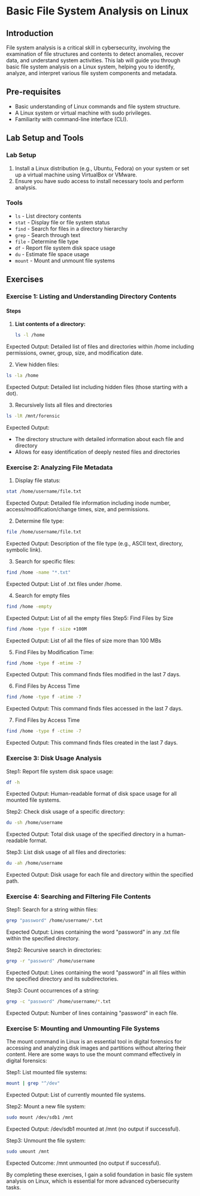 # Basic File System Analysis on Linux

## Introduction

File system analysis is a critical skill in cybersecurity, involving the examination of file structures and contents to detect anomalies, recover data, and understand system activities. This lab will guide you through basic file system analysis on a Linux system, helping you to identify, analyze, and interpret various file system components and metadata.   

## Pre-requisites

- Basic understanding of Linux commands and file system structure.
- A Linux system or virtual machine with sudo privileges.
- Familiarity with command-line interface (CLI).

## Lab Setup and Tools

### Lab Setup

1. Install a Linux distribution (e.g., Ubuntu, Fedora) on your system or set up a virtual machine using VirtualBox or VMware.
2. Ensure you have sudo access to install necessary tools and perform analysis.

### Tools

- `ls` - List directory contents
- `stat` - Display file or file system status
- `find` - Search for files in a directory hierarchy
- `grep` - Search through text
- `file` - Determine file type
- `df` - Report file system disk space usage
- `du` - Estimate file space usage
- `mount` - Mount and unmount file systems

## Exercises

### Exercise 1: Listing and Understanding Directory Contents

#### Steps

1. **List contents of a directory:**
   ```bash
   ls -l /home
Expected Output: Detailed list of files and directories within /home including permissions, owner, group, size, and modification date.

2. View hidden files:

```bash
ls -la /home
```

Expected Output: Detailed list including hidden files (those starting with a dot).

3.  Recursively lists all files and directories

```bash
ls -lR /mnt/forensic
```
Expected Output:

- The directory structure with detailed information about each file and directory
- Allows for easy identification of deeply nested files and directories

### Exercise 2: Analyzing File Metadata

1. Display file status:

```bash
stat /home/username/file.txt
```
Expected Output: Detailed file information including inode number, access/modification/change times, size, and permissions.

2. Determine file type:

```bash
file /home/username/file.txt
```
Expected Output: Description of the file type (e.g., ASCII text, directory, symbolic link).

3. Search for specific files:

```bash
find /home -name "*.txt"
```
Expected Output: List of .txt files under /home.

4. Search for empty files

```bash
find /home -empty
```
Expected Output: List of all the empty files
Step5: Find Files by Size

```sh
find /home -type f -size +100M
```
Expected Output: List of all the files of size more than 100 MBs

5. Find Files by Modification Time:

```sh
find /home -type f -mtime -7
```
Expected Output: This command finds files modified in the last 7 days.

6. Find Files by Access Time

```sh
find /home -type f -atime -7

```
Expected Output: This command finds files accessed in the last 7 days.

7. Find Files by Access Time

```sh
find /home -type f -ctime -7

```
Expected Output: This command finds files created in the last 7 days.




### Exercise 3: Disk Usage Analysis

Step1: Report file system disk space usage:

```bash
df -h
```
Expected Output: Human-readable format of disk space usage for all mounted file systems.

Step2: Check disk usage of a specific directory:

```bash
du -sh /home/username
```
Expected Output: Total disk usage of the specified directory in a human-readable format.

Step3: List disk usage of all files and directories:

```bash
du -ah /home/username
```
Expected Output: Disk usage for each file and directory within the specified path.

### Exercise 4: Searching and Filtering File Contents

Step1: Search for a string within files:

```bash
grep "password" /home/username/*.txt
```
Expected Output: Lines containing the word "password" in any .txt file within the specified directory.

Step2: Recursive search in directories:

```bash
grep -r "password" /home/username
```
Expected Output: Lines containing the word "password" in all files within the specified directory and its subdirectories.

Step3: Count occurrences of a string:

```bash
grep -c "password" /home/username/*.txt
```
Expected Output: Number of lines containing "password" in each file.

### Exercise 5: Mounting and Unmounting File Systems
The mount command in Linux is an essential tool in digital forensics for accessing and analyzing disk images and partitions without altering their content. Here are some ways to use the mount command effectively in digital forensics:

Step1: List mounted file systems:

```bash
mount | grep "^/dev"
```
Expected Output: List of currently mounted file systems.

Step2: Mount a new file system:

```bash
sudo mount /dev/sdb1 /mnt
```
Expected Output: /dev/sdb1 mounted at /mnt (no output if successful).

Step3: Unmount the file system:

```bash
sudo umount /mnt
```
Expected Outcome: /mnt unmounted (no output if successful).

By completing these exercises, I gain a solid foundation in basic file system analysis on Linux, which is essential for more advanced cybersecurity tasks.
